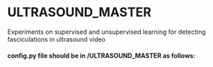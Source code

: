 # ULTRASOUND_MASTER
Experiments on supervised and unsupervised learning for detecting fasciculations in ultrasound video

#### config.py file should be in /ULTRASOUND_MASTER as follows:
```python



```